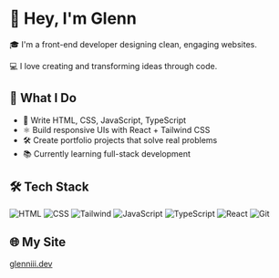 # 👋 Hey, I'm Glenn

🎓 I'm a front-end developer designing clean, engaging websites.

💻 I love creating and transforming ideas through code.

## 🚀 What I Do

- 🧠 Write HTML, CSS, JavaScript, TypeScript
- ⚛️ Build responsive UIs with React + Tailwind CSS
- 🛠 Create portfolio projects that solve real problems
- 📚 Currently learning full-stack development

## 🛠 Tech Stack

![HTML](https://img.shields.io/badge/-HTML5-E34F26?logo=html5&logoColor=white)
![CSS](https://img.shields.io/badge/-CSS3-1572B6?logo=css3&logoColor=white)
![Tailwind](https://img.shields.io/badge/-TailwindCSS-3cbcf4?logo=tailwind&logoColor=white)
![JavaScript](https://img.shields.io/badge/-JavaScript-black?logo=javascript&logoColor=F7DF1E)
![TypeScript](https://img.shields.io/badge/-TypeScript-white?logo=typescript&logoColor=007acc)
![React](https://img.shields.io/badge/-React-20232A?logo=react&logoColor=61DAFB)
![Git](https://img.shields.io/badge/-Git-white?logo=git&logoColor=F05032)

## 🌐 My Site

[glenniii.dev](https://glenniii.dev)
